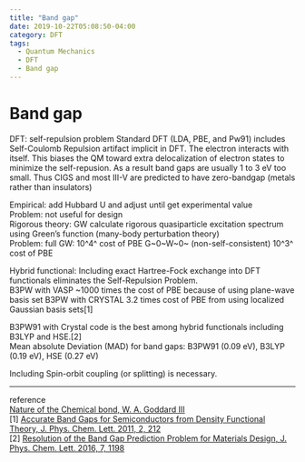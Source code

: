 ```yaml
---
title: "Band gap"
date: 2019-10-22T05:08:50-04:00
category: DFT
tags:
  - Quantum Mechanics
  - DFT
  - Band gap
---
```


# Band gap

DFT: self-repulsion problem
Standard DFT (LDA, PBE, and Pw91) includes Self-Coulomb Repulsion artifact implicit in DFT.
The electron interacts with itself. This biases the QM toward extra delocalization of electron states to minimize the self-repusion.
As a result band gaps are usually 1 to 3 eV too small.
Thus CIGS and most III-V are predicted to have zero-bandgap (metals rather than insulators)

Empirical: add Hubbard U and adjust until get experimental value  
Problem: not useful for design  
Rigorous theory: GW calculate rigorous quasiparticle excitation spectrum using Green’s function (many-body perturbation theory)  
Problem: full GW: 10^4^ cost of PBE G~0~W~0~ (non-self-consistent) 10^3^ cost of PBE  

Hybrid functional: Including exact Hartree-Fock exchange into DFT functionals eliminates the Self-Repulsion Problem.  
B3PW with VASP ~1000 times the cost of PBE  because of using plane-wave basis set
B3PW with CRYSTAL 3.2 times cost of PBE from using localized Gaussian basis sets[1]  

B3PW91 with Crystal code is the best among hybrid functionals including B3LYP and HSE.[2]  
Mean absolute Deviation (MAD) for band gaps: B3PW91 (0.09 eV), B3LYP (0.19 eV), HSE (0.27 eV)  

Including Spin-orbit coupling (or splitting) is necessary.  

---
reference  
[Nature of the Chemical bond, W. A. Goddard III](http://www.wag.caltech.edu/home/ch120/Lectures/Ch125a_FA2015/Ch125-120-L23-bands-gaps-Nov25-11am-2015.pdf)  
[1] [Accurate Band Gaps for Semiconductors from Density Functional Theory, J. Phys. Chem. Lett. 2011, 2, 212](https://pubs.acs.org/doi/10.1021/jz101565j)  
[2] [Resolution of the Band Gap Prediction Problem for Materials Design, J. Phys. Chem. Lett. 2016, 7, 1198](https://pubs.acs.org/doi/abs/10.1021/acs.jpclett.5b02870)
